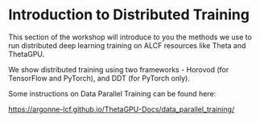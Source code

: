 
# Introduction to Distributed Training

This section of the workshop will introduce to you the methods we use to run distributed deep learning training on ALCF resources like Theta and ThetaGPU.

We show distributed training using two frameworks - Horovod (for TensorFlow and PyTorch), and DDT (for PyTorch only).


Some instructions on Data Parallel Training can be found here:

https://argonne-lcf.github.io/ThetaGPU-Docs/data_parallel_training/